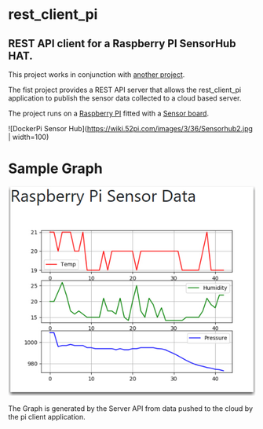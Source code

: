 # rest_client_pi

## REST API client for a Raspberry PI SensorHub HAT.

This project works in conjunction with [another project](https://github.com/G00364778/rest_api_server_python_flask).

The fist project provides a REST API server that allows the rest_client_pi application to publish the sensor data collected to a cloud based server.

The project runs on a [Raspberry PI](https://www.raspberrypi.org/products/raspberry-pi-4-model-b/) fitted with a [Sensor board](https://wiki.52pi.com/index.php/DockerPi_Sensor_Hub_Development_Board_SKU:_EP-0106).

![DockerPi Sensor Hub](https://wiki.52pi.com/images/3/36/Sensorhub2.jpg | width=100)

# Sample Graph

![Raspberry Pi Graph](/img/pi_graph.jpg)

The Graph is generated by the Server API from data pushed to the cloud by the pi client application.